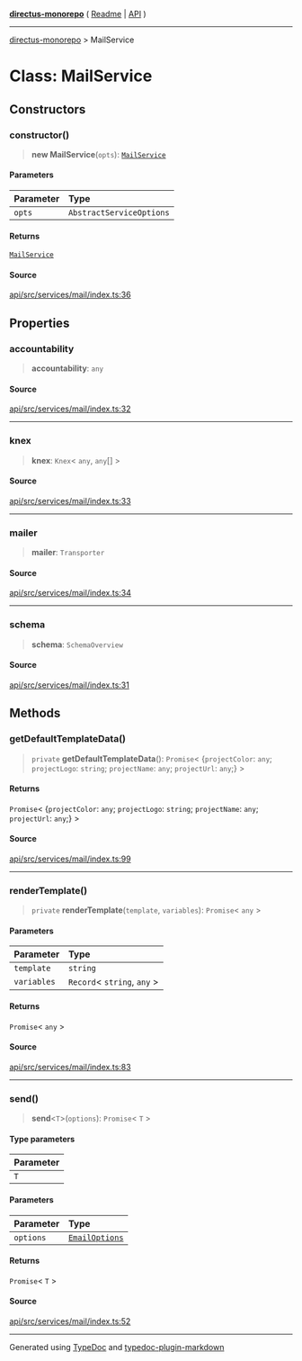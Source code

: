[**directus-monorepo**](../README.md) ( [Readme](../README.md) \| [API](../API.md) )

---

[directus-monorepo](../API.md) > MailService

# Class: MailService

## Constructors

### constructor()

> **new MailService**(`opts`): [`MailService`](class.MailService.md)

#### Parameters

| Parameter | Type                     |
| :-------- | :----------------------- |
| `opts`    | `AbstractServiceOptions` |

#### Returns

[`MailService`](class.MailService.md)

#### Source

[api/src/services/mail/index.ts:36](https://github.com/directus/directus/blob/3a4abb10c/api/src/services/mail/index.ts#L36)

## Properties

### accountability

> **accountability**: `any`

#### Source

[api/src/services/mail/index.ts:32](https://github.com/directus/directus/blob/3a4abb10c/api/src/services/mail/index.ts#L32)

---

### knex

> **knex**: `Knex`\< `any`, `any`[] \>

#### Source

[api/src/services/mail/index.ts:33](https://github.com/directus/directus/blob/3a4abb10c/api/src/services/mail/index.ts#L33)

---

### mailer

> **mailer**: `Transporter`

#### Source

[api/src/services/mail/index.ts:34](https://github.com/directus/directus/blob/3a4abb10c/api/src/services/mail/index.ts#L34)

---

### schema

> **schema**: `SchemaOverview`

#### Source

[api/src/services/mail/index.ts:31](https://github.com/directus/directus/blob/3a4abb10c/api/src/services/mail/index.ts#L31)

## Methods

### getDefaultTemplateData()

> `private` **getDefaultTemplateData**(): `Promise`\< \{`projectColor`: `any`; `projectLogo`: `string`; `projectName`:
> `any`; `projectUrl`: `any`;} \>

#### Returns

`Promise`\< \{`projectColor`: `any`; `projectLogo`: `string`; `projectName`: `any`; `projectUrl`: `any`;} \>

#### Source

[api/src/services/mail/index.ts:99](https://github.com/directus/directus/blob/3a4abb10c/api/src/services/mail/index.ts#L99)

---

### renderTemplate()

> `private` **renderTemplate**(`template`, `variables`): `Promise`\< `any` \>

#### Parameters

| Parameter   | Type                          |
| :---------- | :---------------------------- |
| `template`  | `string`                      |
| `variables` | `Record`\< `string`, `any` \> |

#### Returns

`Promise`\< `any` \>

#### Source

[api/src/services/mail/index.ts:83](https://github.com/directus/directus/blob/3a4abb10c/api/src/services/mail/index.ts#L83)

---

### send()

> **send**\<`T`\>(`options`): `Promise`\< `T` \>

#### Type parameters

| Parameter |
| :-------- |
| `T`       |

#### Parameters

| Parameter | Type                                                         |
| :-------- | :----------------------------------------------------------- |
| `options` | [`EmailOptions`](../type-aliases/type-alias.EmailOptions.md) |

#### Returns

`Promise`\< `T` \>

#### Source

[api/src/services/mail/index.ts:52](https://github.com/directus/directus/blob/3a4abb10c/api/src/services/mail/index.ts#L52)

---

Generated using [TypeDoc](https://typedoc.org/) and
[typedoc-plugin-markdown](https://www.npmjs.com/package/typedoc-plugin-markdown)
